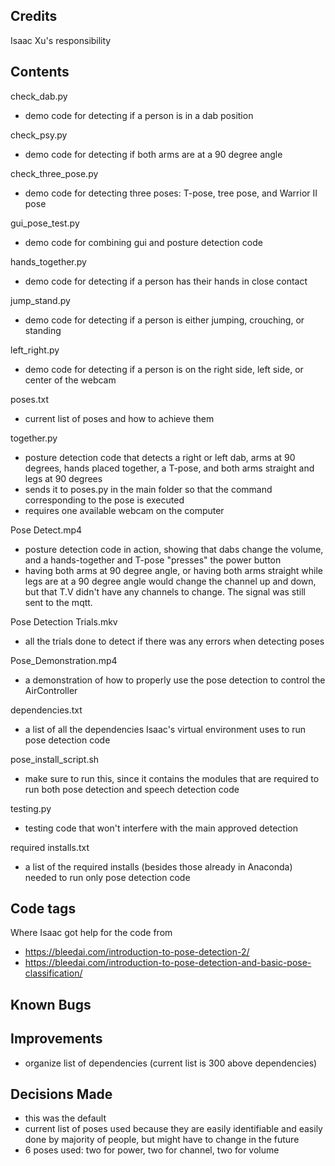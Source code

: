 ## Credits

Isaac Xu's responsibility

## Contents

check_dab.py
  - demo code for detecting if a person is in a dab position

check_psy.py
  - demo code for detecting if both arms are at a 90 degree angle
 
check_three_pose.py
  - demo code for detecting three poses: T-pose, tree pose, and Warrior II pose
  
gui_pose_test.py
  - demo code for combining gui and posture detection code
  
hands_together.py
  - demo code for detecting if a person has their hands in close contact
  
jump_stand.py
  - demo code for detecting if a person is either jumping, crouching, or standing
  
left_right.py
  - demo code for detecting if a person is on the right side, left side, or center of the webcam
  
poses.txt
  - current list of poses and how to achieve them
  
together.py
  - posture detection code that detects a right or left dab, arms at 90 degrees, hands placed together, a T-pose, and both arms straight and legs at 90 degrees
  - sends it to poses.py in the main folder so that the command corresponding to the pose is executed
  - requires one available webcam on the computer

Pose Detect.mp4
  - posture detection code in action, showing that dabs change the volume, and a hands-together and T-pose "presses" the power button
  - having both arms at 90 degree angle, or having both arms straight while legs are at a 90 degree angle would change the channel up and down, but that T.V didn't have any channels to change. The signal was still sent to the mqtt.

Pose Detection Trials.mkv
  - all the trials done to detect if there was any errors when detecting poses 

Pose_Demonstration.mp4
  - a demonstration of how to properly use the pose detection to control the AirController

dependencies.txt
  - a list of all the dependencies Isaac's virtual environment uses to run pose detection code

pose_install_script.sh
  - make sure to run this, since it contains the modules that are required to run both pose detection and speech detection code

testing.py
  - testing code that won't interfere with the main approved detection

required installs.txt
  - a list of the required installs (besides those already in Anaconda) needed to run only pose detection code

## Code tags
  Where Isaac got help for the code from
  - https://bleedai.com/introduction-to-pose-detection-2/
  - https://bleedai.com/introduction-to-pose-detection-and-basic-pose-classification/

## Known Bugs

## Improvements
- organize list of dependencies (current list is 300 above dependencies)

## Decisions Made
- this was the default
- current list of poses used because they are easily identifiable and easily done by majority of people, but might have to change in the future
- 6 poses used: two for power, two for channel, two for volume
